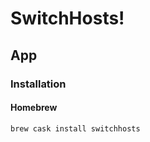 # SwitchHosts!

## App

### Installation

#### Homebrew

```sh
brew cask install switchhosts
```

####

```sh

```

<!-- #### Chocolatey

```sh
# https://github.com/oldj/SwitchHosts/issues/502
choco install -y switchhosts
``` -->
